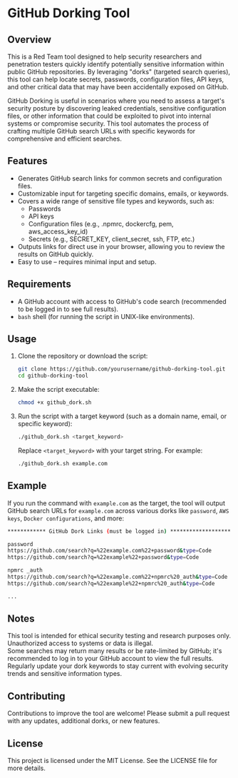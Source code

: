 # GitHub Dorking Tool

## Overview
This is a Red Team tool designed to help security researchers and penetration testers quickly identify potentially sensitive information within public GitHub repositories. By leveraging "dorks" (targeted search queries), this tool can help locate secrets, passwords, configuration files, API keys, and other critical data that may have been accidentally exposed on GitHub.

GitHub Dorking is useful in scenarios where you need to assess a target's security posture by discovering leaked credentials, sensitive configuration files, or other information that could be exploited to pivot into internal systems or compromise security. This tool automates the process of crafting multiple GitHub search URLs with specific keywords for comprehensive and efficient searches.

## Features
- Generates GitHub search links for common secrets and configuration files.
- Customizable input for targeting specific domains, emails, or keywords.
- Covers a wide range of sensitive file types and keywords, such as:
  - Passwords
  - API keys
  - Configuration files (e.g., .npmrc, dockercfg, pem, aws_access_key_id)
  - Secrets (e.g., SECRET_KEY, client_secret, ssh, FTP, etc.)
- Outputs links for direct use in your browser, allowing you to review the results on GitHub quickly.
- Easy to use – requires minimal input and setup.

## Requirements
- A GitHub account with access to GitHub's code search (recommended to be logged in to see full results).
- `bash` shell (for running the script in UNIX-like environments).

## Usage

1. Clone the repository or download the script:
   ```bash
   git clone https://github.com/yourusername/github-dorking-tool.git
   cd github-dorking-tool
   ```

2. Make the script executable:
   ```bash
   chmod +x github_dork.sh
   ```

3. Run the script with a target keyword (such as a domain name, email, or specific keyword):
   ```bash
   ./github_dork.sh <target_keyword>
   ```

   Replace `<target_keyword>` with your target string. For example:
   ```bash
   ./github_dork.sh example.com
   ```

## Example

If you run the command with `example.com` as the target, the tool will output GitHub search URLs for `example.com` across various dorks like `password`, `AWS keys`, `Docker configurations`, and more:

```bash
************ GitHub Dork Links (must be logged in) *******************

password
https://github.com/search?q=%22example.com%22+password&type=Code
https://github.com/search?q=%22example%22+password&type=Code

npmrc _auth
https://github.com/search?q=%22example.com%22+npmrc%20_auth&type=Code
https://github.com/search?q=%22example%22+npmrc%20_auth&type=Code

...
```

## Notes
This tool is intended for ethical security testing and research purposes only. Unauthorized access to systems or data is illegal.  
Some searches may return many results or be rate-limited by GitHub; it's recommended to log in to your GitHub account to view the full results.  
Regularly update your dork keywords to stay current with evolving security trends and sensitive information types.

## Contributing
Contributions to improve the tool are welcome! Please submit a pull request with any updates, additional dorks, or new features.

## License
This project is licensed under the MIT License. See the LICENSE file for more details.
